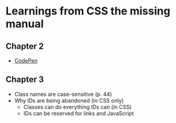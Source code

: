 # Learnings from CSS the missing manual
## Chapter 2
* [CodePen](https://codepen.io/zvakanaka/pen/oEYENK)

## Chapter 3
* Class names are case-sensitive (p. 44)
* Why IDs are being abandoned (in CSS only)
  - Classes can do everything IDs can (in CSS)
  - IDs can be reserved for links and JavaScript
